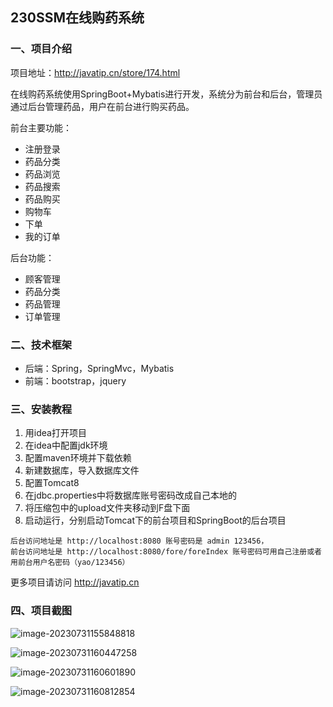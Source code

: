 ## 230SSM在线购药系统

### 一、项目介绍

项目地址：http://javatip.cn/store/174.html

在线购药系统使用SpringBoot+Mybatis进行开发，系统分为前台和后台，管理员通过后台管理药品，用户在前台进行购买药品。

前台主要功能：

- 注册登录 	 	
- 药品分类
- 药品浏览
- 药品搜索
- 药品购买
- 购物车
- 下单
- 我的订单

后台功能：

- 顾客管理
- 药品分类
- 药品管理
- 订单管理

### 二、技术框架

- 后端：Spring，SpringMvc，Mybatis
- 前端：bootstrap，jquery

### 三、安装教程

1. 用idea打开项目
2. 在idea中配置jdk环境
3. 配置maven环境并下载依赖
4. 新建数据库，导入数据库文件
5. 配置Tomcat8
6. 在jdbc.properties中将数据库账号密码改成自己本地的
7. 将压缩包中的upload文件夹移动到F盘下面
8. 启动运行，分别启动Tomcat下的前台项目和SpringBoot的后台项目

```
后台访问地址是 http://localhost:8080 账号密码是 admin 123456，
前台访问地址是 http://localhost:8080/fore/foreIndex 账号密码可用自己注册或者用前台用户名密码（yao/123456）
```

更多项目请访问 http://javatip.cn

### 四、项目截图

![image-20230731155848818](http://image.javatip.cn/bysj/20230731155858.png)

![image-20230731160447258](http://image.javatip.cn/bysj/20230731160447.png)

![image-20230731160601890](http://image.javatip.cn/bysj/20230731160602.png)

![image-20230731160812854](http://image.javatip.cn/bysj/20230731160813.png)
